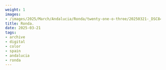```yaml
---
weight: 1
images:
- /images/2025/March/Andalucia/Ronda/twenty-one-o-three/20250321-_DSC8462.jpg
title: Ronda.
date: 2025-03-21
tags:
- archive
- digital
- color
- spain
- andalucia
- ronda
---
```


